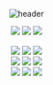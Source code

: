 <div align="center">
  
  ![header](https://capsule-render.vercel.app/api?type=venom&text=JaeWon%20Choi&fontColor=352f36&stroke=e5e5e5&animation=fadeIn&color=timeGradient&height=200)
  
  <div class="profile" align="center">
    <a href="mailto:codesver@gmail.com"><img src="https://img.shields.io/badge/Gmail-EA4335?&logo=gmail&logoColor=EA4335&color=352f36"/><a/>
    <a href="https://codesver.notion.site"><img src="https://img.shields.io/badge/Notion-FFFFFF?&logo=notion&logoColor=FFFFFF&color=352f36"/><a/>
    <a href="https://velog.io/@codesver"><img src="https://img.shields.io/badge/Velog-20C997?&logo=velog&logoColor=20C997&color=352f36"/><a/>
  </div>
      
  <br/>
  
  <div class="stack" align="center">
    <img src="https://img.shields.io/badge/JavaScript-F7DF1E?&logo=javascript&logoColor=F7DF1E&color=352f36"/>
    <img src="https://img.shields.io/badge/TypeScript-3178C6?&logo=typescript&logoColor=3178C6&color=352f36"/>
    <img src="https://img.shields.io/badge/React-61DAFB?&logo=react&logoColor=61DAFB&color=352f36"/>
    <br/>
    <img src="https://img.shields.io/badge/Java-F80000?&logo=openjdk&logoColor=F80000&color=352f36"/>
    <img src="https://img.shields.io/badge/Spring_Boot-6DB33F?&logo=springboot&logoColor=6DB33F&color=352f36"/>
    <img src="https://img.shields.io/badge/MySQL-4479A1?&logo=mysql&logoColor=4479A1&color=352f36"/>
    <br/>
    <img src="https://img.shields.io/badge/Git-F05032?&logo=git&logoColor=F05032&color=352f36"/>
    <img src="https://img.shields.io/badge/GitHub-181717?&logo=github&logoColor=181717&color=352f36"/>
    <img src="https://img.shields.io/badge/Postman-FF6C37?&logo=postman&logoColor=FF6C37&color=352f36"/>
  </div>
  
  <br/>
</div>
